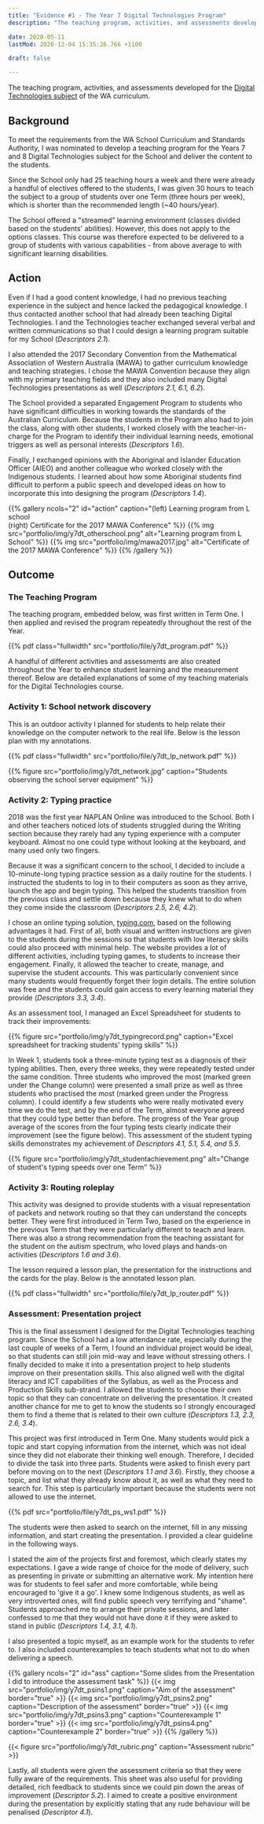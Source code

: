 ```yaml
---
title: "Evidence #1 - The Year 7 Digital Technologies Program"
description: "The teaching program, activities, and assessments developed for the Digital Technologies subject of the WA curriculum."

date: 2020-05-11
lastMod: 2020-12-04 15:35:26.766 +1100

draft: false

---
```


The teaching program, activities, and assessments developed for the [Digital Technologies subject](https://k10outline.scsa.wa.edu.au/home/teaching/curriculum-browser/technologies/digital-technologies2) of the WA curriculum.

## Background

To meet the requirements from the WA School Curriculum and Standards Authority, I was nominated to develop a teaching program for the Years 7 and 8 Digital Technologies subject for the School and deliver the content to the students.

Since the School only had 25 teaching hours a week and there were already a handful of electives offered to the students, I was given 30 hours to teach the subject to a group of students over one Term (three hours per week), which is shorter than the recommended length (~40 hours/year).

The School offered a "streamed" learning environment (classes divided based on the students' abilities). However, this does not apply to the options classes. This course was therefore expected to be delivered to a group of students with various capabilities - from above average to with significant learning disabilities.

## Action

Even if I had a good content knowledge, I had no previous  teaching experience in the subject and hence lacked the pedagogical  knowledge. I thus contacted another school that had already been teaching Digital Technologies. I and the Technologies teacher exchanged several verbal and written communications so that I could design a learning program suitable for my School (*Descriptors 2.1*).

I also attended the 2017 Secondary Convention from the Mathematical Association of Western Australia (MAWA) to gather curriculum knowledge and teaching strategies. I chose the MAWA Convention because they align with my primary teaching fields and they also included many Digital Technologies presentations as well (*Descriptors 2.1, 6.1, 6.2*).

The School provided a separated Engagement Program to students who have significant difficulties in working towards the standards of the Australian Curriculum. Because the students in the Program also had to join the class, along with other students, I worked closely with the teacher-in-charge for the Program to identify their individual learning needs, emotional triggers as well as personal interests (*Descriptors 1.6*).

Finally, I exchanged opinions with the Aboriginal and Islander Education Officer (AIEO) and another colleague who worked closely with the Indigenous students. I learned about how some Aboriginal students find difficult to perform a public speech and developed ideas on how to incorporate this into designing the program (*Descriptors 1.4*).

{{% gallery ncols="2" id="action" caption="(left) Learning program from L school<br> (right) Certificate for the 2017 MAWA Conference" %}}
    {{% img src="portfolio/img/y7dt_otherschool.png" alt="Learning program from L School" %}}
    {{% img src="portfolio/img/mawa2017.jpg" alt="Certificate of the 2017 MAWA Conference" %}}
{{% /gallery %}}

## Outcome

### The Teaching Program

The teaching program, embedded below, was first written in Term One. I then applied and revised the program repeatedly throughout the rest of the Year.

{{% pdf class="fullwidth" src="portfolio/file/y7dt_program.pdf" %}}

A handful of different activities and assessments are also created throughout the Year to enhance student learning and the measurement thereof. Below are detailed explanations of some of my teaching materials for the Digital Technologies course.

### Activity 1: School network discovery

This is an outdoor activity I planned for students to help relate their knowledge on the computer network to the real life. Below is the lesson plan with my annotations.

{{% pdf class="fullwidth" src="portfolio/file/y7dt_lp_network.pdf" %}}

{{% figure src="portfolio/img/y7dt_network.jpg" caption="Students observing the school server equipment" %}}

### Activity 2: Typing practice

2018 was the first year NAPLAN Online was introduced to the School. Both I and other teachers noticed lots of students struggled during the Writing section because they rarely had any typing experience with a computer keyboard. Almost no one could type without looking at the keyboard, and many used only two fingers.

Because it was a significant concern to the school, I decided to include a 10-minute-long typing practice session as a daily routine for the students. I instructed the students to log in to their computers as soon as they arrive, launch the app and begin typing. This helped the students transition from the previous class and settle down because they knew what to do when they come inside the classroom (*Descriptors 2.5, 2.6, 4.2*).

I chose an online typing solution, [typing.com](typing.com), based on the following advantages it had. First of all, both visual and written instructions are given to the students during the sessions so that students with low literacy skills could also proceed with minimal help. The website provides a lot of different activities, including typing games, to students to increase their engagement. Finally, it allowed the teacher to create, manage, and supervise the student accounts. This was particularly convenient since many students would frequently forget their login details. The entire solution was free and the students could gain access to every learning material they provide (*Descriptors 3.3, 3.4*).

As an assessment tool, I managed an Excel Spreadsheet for students to track their improvements:

{{% figure src="portfolio/img/y7dt_typingrecord.png" caption="Excel spreadsheet for tracking students' typing skills" %}}

In Week 1, students took a three-minute typing test as a diagnosis of their typing abilities. Then, every three weeks, they were repeatedly tested under the same condition. Three students who improved the most (marked green under the Change column) were presented a small prize as well as three students who practised the most (marked green under the Progress column). I could identify a few students who were really motivated every time we do the test, and by the end of the Term, almost everyone agreed that they could type better than before. The progress of the Year group average of the scores from the four typing tests clearly indicate their improvement (see the figure below). This assessment of the student typing skills demonstrates my achievement of *Descriptors 4.1, 5.1, 5.4, and 5.5*.

{{% figure src="portfolio/img/y7dt_studentachievement.png" alt="Change of student's typing speeds over one Term" %}}


### Activity 3: Routing roleplay

This activity was designed to provide students with a visual representation of packets and network routing so that they can understand the concepts better. They were first introduced in Term Two, based on the experience in the previous Term that they were particularly different to teach and learn. There was also a strong recommendation from the teaching assistant for the student on the autism spectrum, who loved plays and hands-on activities (*Descriptors 1.6 and 3.6*).

The lesson required a lesson plan, the presentation for the instructions and the cards for the play. Below is the annotated lesson plan.

{{% pdf class="fullwidth" src="portfolio/file/y7dt_lp_router.pdf" %}}

### Assessment: Presentation project

This is the final assessment I designed for the Digital Technologies teaching program. Since the School had a low attendance rate, especially during the last couple of weeks of a Term, I found an individual project would be ideal, so that students can still join mid-way and leave without stressing others. I finally decided to make it into a presentation project to help students improve on their presentation skills. This also aligned well with the digital literacy and ICT capabilities of the Syllabus, as well as the Process and Production Skills sub-strand. I allowed the students to choose their own topic so that they can concentrate on delivering the presentation. It created another chance for me to get to know the students so I strongly encouraged them to find a theme that is related to their own culture (*Descriptors 1.3, 2.3, 2.6, 3.4*).

This project was first introduced in Term One. Many students would pick a topic and start copying information from the internet, which was not ideal since they did not elaborate their thinking well enough. Therefore, I decided to divide the task into three parts. Students were asked to finish every part before moving on to the next (*Descriptors 1.1 and 3.6*). Firstly, they choose a topic, and list what they already know about it, as well as what they need to search for. This step is particularly important because the students were not allowed to use the internet.

{{% pdf src="portfolio/file/y7dt_ps_ws1.pdf" %}}

The students were then asked to search on the internet, fill in any missing information, and start creating the presentation. I provided a clear guideline in the following ways.

I stated the aim of the projects first and foremost, which clearly states my expectations. I gave a wide range of choice for the mode of delivery, such as presenting in private or submitting an alternative work. My intention here was for students to feel safer and more comfortable, while being encouraged to 'give it a go'. I knew some Indigenous students, as well as very introverted ones, will find public speech very terrifying and "shame". Students approached me to arrange their private sessions, and later confessed to me that they would not have done it if they were asked to stand in public (*Descriptors 1.4, 3.1, 4.1*).

I also presented a topic myself, as an example work for the students to refer to. I also included counterexamples to teach students what not to do when delivering a speech.

{{% gallery ncols="2" id="ass" caption="Some slides from the Presentation I did to introduce the assessment task" %}}
  {{< img src="portfolio/img/y7dt_psins1.png" caption="Aim of the assessment" border="true" >}}
  {{< img src="portfolio/img/y7dt_psins2.png" caption="Description of the assessment" border="true" >}}
  {{< img src="portfolio/img/y7dt_psins3.png" caption="Counterexample 1" border="true" >}}
  {{< img src="portfolio/img/y7dt_psins4.png" caption="Counterexample 2" border="true" >}}
{{% /gallery %}}

{{< figure src="portfolio/img/y7dt_rubric.png" caption="Assessment rubric" >}}

Lastly, all students were given the assessment criteria so that they were fully aware of the requirements. This sheet was also useful for providing detailed, rich feedback to students since we could pin down the areas of improvement (*Descriptor 5.2*). I aimed to create a positive environment during the presentation by explicitly stating that any rude behaviour will be penalised (*Descriptor 4.1*).
